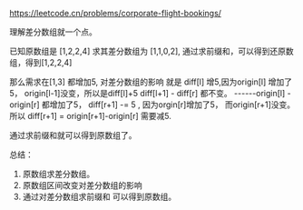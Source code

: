https://leetcode.cn/problems/corporate-flight-bookings/

理解差分数组就一个点。

已知原数组是 [1,2,2,4]
求其差分数组为 [1,1,0,2], 通过求前缀和，可以得到还原数组，得到[1,2,2,4]

那么需求在[1,3] 都增加5, 
对差分数组的影响 就是 
diff[l] 增5,因为origin[l] 增加了5， origin[l-1]没变，所以是diff[l]+5
diff[l+1] - diff[r] 都不变。 ------origin[l] - origin[r] 都增加了5，
diff[r+1] -= 5 , 因为orgin[r]增加了5， 而origin[r+1]没变。所以 diff[r+1] = origin[r+1]-origin[r] 需要减5.

通过求前缀和就可以得到原数组了。

总结：
1. 原数组求差分数组。
2. 原数组区间改变对差分数组的影响
3. 通过对差分数组求前缀和 可以得到原数组。